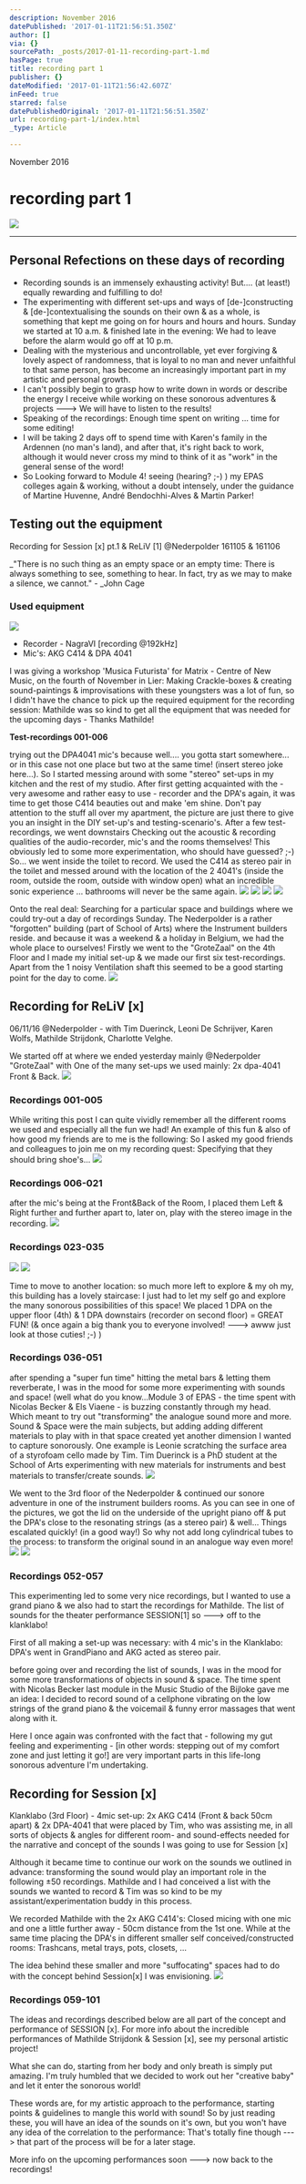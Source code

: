 ```yaml
---
description: November 2016
datePublished: '2017-01-11T21:56:51.350Z'
author: []
via: {}
sourcePath: _posts/2017-01-11-recording-part-1.md
hasPage: true
title: recording part 1
publisher: {}
dateModified: '2017-01-11T21:56:42.607Z'
inFeed: true
starred: false
datePublishedOriginal: '2017-01-11T21:56:51.350Z'
url: recording-part-1/index.html
_type: Article

---
```

November 2016

# recording part 1
![](https://the-grid-user-content.s3-us-west-2.amazonaws.com/6e120f32-e72d-4187-922f-c936f69dad89.jpg)

---

## **Personal Refections on these days of recording**

* Recording sounds is an immensely exhausting activity! But.... (at least!) equally rewarding and fulfilling to do!
* The experimenting with different set-ups and ways of \[de-\]constructing & \[de-\]contextualising the sounds on their own & as a whole, is something that kept me going on for hours and hours and hours. Sunday we started at 10 a.m. & finished late in the evening: We had to leave before the alarm would go off at 10 p.m.
* Dealing with the mysterious and uncontrollable, yet ever forgiving & lovely aspect of randomness, that is loyal to no man and never unfaithful to that same person, has become an increasingly important part in my artistic and personal growth.
* I can't possibly begin to grasp how to write down in words or describe the energy I receive while working on these sonorous adventures & projects ---\> We will have to listen to the results!
* Speaking of the recordings: Enough time spent on writing ... time for some editing!
* I will be taking 2 days off to spend time with Karen's family in the Ardennen (no man's land), and after that, it's right back to work, although it would never cross my mind to think of it as "work" in the general sense of the word!
* So Looking forward to Module 4! seeing (hearing? ;-) ) my EPAS colleges again & working, without a doubt intensely, under the guidance of Martine Huvenne, André Bendochhi-Alves & Martin Parker!

## **Testing out the equipment**

Recording for Session \[x\] pt.1 & ReLiV \[1\] @Nederpolder 161105 & 161106

_"There is no such thing as an empty space or an empty time: There is always something to see, something to hear. In fact, try as we may to make a silence, we cannot." - _John Cage

### **Used equipment**
![](https://the-grid-user-content.s3-us-west-2.amazonaws.com/0889ecf3-63f9-4564-b7ae-6f025cd61cb7.jpg)

* Recorder - NagraVI \[recording @192kHz\]
* Mic's: AKG C414 & DPA 4041

I was giving a workshop 'Musica Futurista' for Matrix - Centre of New Music, on the fourth of November in Lier: Making Crackle-boxes & creating sound-paintings & improvisations with these youngsters was a lot of fun, so I didn't have the chance to pick up the required equipment for the recording session: Mathilde was so kind to get all the equipment that was needed for the upcoming days - Thanks Mathilde!

**Test-recordings 001-006**

trying out the DPA4041 mic's because well.... you gotta start somewhere... or in this case not one place but two at the same time! (insert stereo joke here...). So I started messing around with some "stereo" set-ups in my kitchen and the rest of my studio. After first getting acquainted with the - very awesome and rather easy to use - recorder and the DPA's again, it was time to get those C414 beauties out and make 'em shine. Don't pay attention to the stuff all over my apartment, the picture are just there to give you an insight in the DIY set-up's and testing-scenario's. After a few test-recordings, we went downstairs Checking out the acoustic & recording qualities of the audio-recorder, mic's and the rooms themselves! This obviously led to some more experimentation, who should have guessed? ;-) So... we went inside the toilet to record. We used the C414 as stereo pair in the toilet and messed around with the location of the 2 4041's (inside the room, outside the room, outside with window open) what an incredible sonic experience ... bathrooms will never be the same again.
![](https://the-grid-user-content.s3-us-west-2.amazonaws.com/a05835c2-834b-4546-89d1-d067eecf981f.jpg)
![](https://the-grid-user-content.s3-us-west-2.amazonaws.com/8c79a95a-cdc4-4633-97f1-b9a0e2bbaa44.jpg)
![](https://the-grid-user-content.s3-us-west-2.amazonaws.com/01a4eec5-c285-49b3-8a82-1ec31dcc98af.jpg)
![](https://the-grid-user-content.s3-us-west-2.amazonaws.com/154c239a-551a-4379-ade6-ad123638d883.jpg)

Onto the real deal: Searching for a particular space and buildings where we could try-out a day of recordings Sunday. The Nederpolder is a rather "forgotten" building (part of School of Arts) where the Instrument builders reside. and because it was a weekend & a holiday in Belgium, we had the whole place to ourselves! Firstly we went to the "GroteZaal" on the 4th Floor and I made my initial set-up & we made our first six test-recordings. Apart from the 1 noisy Ventilation shaft this seemed to be a good starting point for the day to come.
![](https://the-grid-user-content.s3-us-west-2.amazonaws.com/ebfdceeb-0459-4158-8b41-9225d8114d2d.jpg)

## **Recording for ReLiV \[x\]**

06/11/16 @Nederpolder - with Tim Duerinck, Leoni De Schrijver, Karen Wolfs, Mathilde Strijdonk, Charlotte Velghe.

We started off at where we ended yesterday mainly @Nederpolder "GroteZaal" with One of the many set-ups we used mainly: 2x dpa-4041 Front & Back.
![](https://the-grid-user-content.s3-us-west-2.amazonaws.com/60d9da40-d2bc-44bd-9354-73be031ac9b3.jpg)

### **Recordings 001-005**

While writing this post I can quite vividly remember all the different rooms we used and especially all the fun we had! An example of this fun & also of how good my friends are to me is the following: So I asked my good friends and colleagues to join me on my recording quest: Specifying that they should bring shoe's...
![](https://the-grid-user-content.s3-us-west-2.amazonaws.com/4bd662b4-1dd1-48b1-bf75-e10f1ba35985.jpg)

### **Recordings 006-021**

after the mic's being at the Front&Back of the Room, I placed them Left & Right further and further apart to, later on, play with the stereo image in the recording.
![](https://the-grid-user-content.s3-us-west-2.amazonaws.com/8f5089c0-0986-484c-a810-8cb2eb8a35c3.jpg)

### **Recordings 023-035**
![](https://the-grid-user-content.s3-us-west-2.amazonaws.com/a87c3b33-f79b-4030-932f-2df64b71c909.jpg)
![](https://the-grid-user-content.s3-us-west-2.amazonaws.com/b1e9453d-b284-4239-bf59-62112fe9ba91.jpg)

Time to move to another location: so much more left to explore & my oh my, this building has a lovely staircase: I just had to let my self go and explore the many sonorous possibilities of this space! We placed 1 DPA on the upper floor (4th) & 1 DPA downstairs (recorder on second floor) = GREAT FUN! (& once again a big thank you to everyone involved! ---\> awww just look at those cuties! ;-) )

### **Recordings 036-051**

after spending a "super fun time" hitting the metal bars & letting them reverberate, I was in the mood for some more experimenting with sounds and space! (well what do you know...Module 3 of EPAS - the time spent with Nicolas Becker & Els Viaene - is buzzing constantly through my head. Which meant to try out "transforming" the analogue sound more and more. Sound & Space were the main subjects, but adding adding different materials to play with in that space created yet another dimension I wanted to capture sonorously. One example is Leonie scratching the surface area of a styrofoam cello made by Tim. Tim Duerinck is a PhD student at the School of Arts experimenting with new materials for instruments and best materials to transfer/create sounds.
![](https://the-grid-user-content.s3-us-west-2.amazonaws.com/51d5714e-a46f-43f2-a3b2-7819a9f7fdca.jpg)

We went to the 3rd floor of the Nederpolder & continued our sonore adventure in one of the instrument builders rooms. As you can see in one of the pictures, we got the lid on the underside of the upright piano off & put the DPA's close to the resonating strings (as a stereo pair) & well... Things escalated quickly! (in a good way!) So why not add long cylindrical tubes to the process: to transform the original sound in an analogue way even more!
![](https://the-grid-user-content.s3-us-west-2.amazonaws.com/0c311c23-eaca-43ed-8e76-6c96855191dd.jpg)
![](https://the-grid-user-content.s3-us-west-2.amazonaws.com/8ce0b8a6-3a93-4b7e-ab5d-21fd1e4e4d0a.jpg)

### **Recordings 052-057**

This experimenting led to some very nice recordings, but I wanted to use a grand piano & we also had to start the recordings for Mathilde. The list of sounds for the theater performance SESSION\[1\] so ---\> off to the klanklabo!

First of all making a set-up was necessary: with 4 mic's in the Klanklabo: DPA's went in GrandPiano and AKG acted as stereo pair.

before going over and recording the list of sounds, I was in the mood for some more transformations of objects in sound & space. The time spent with Nicolas Becker last module in the Music Studio of the Bijloke gave me an idea: I decided to record sound of a cellphone vibrating on the low strings of the grand piano & the voicemail & funny error massages that went along with it.

Here I once again was confronted with the fact that - following my gut feeling and experimenting - \[in other words: stepping out of my comfort zone and just letting it go!\] are very important parts in this life-long sonorous adventure I'm undertaking.

## **Recording for Session \[x\]**

Klanklabo (3rd Floor) - 4mic set-up: 2x AKG C414 (Front & back 50cm apart) & 2x DPA-4041 that were placed by Tim, who was assisting me, in all sorts of objects & angles for different room- and sound-effects needed for the narrative and concept of the sounds I was going to use for Session \[x\]

Although it became time to continue our work on the sounds we outlined in advance: transforming the sound would play an important role in the following ±50 recordings. Mathilde and I had conceived a list with the sounds we wanted to record & Tim was so kind to be my assistant/experimentation buddy in this process.

We recorded Mathilde with the 2x AKG C414's: Closed micing with one mic and one a little further away - 50cm distance from the 1st one. While at the same time placing the DPA's in different smaller self conceived/constructed rooms: Trashcans, metal trays, pots, closets, ...

The idea behind these smaller and more "suffocating" spaces had to do with the concept behind Session\[x\] I was envisioning.
![](https://the-grid-user-content.s3-us-west-2.amazonaws.com/25c9d9d0-5e23-4183-9eb8-bb8088002440.jpg)

### **Recordings 059-101**

The ideas and recordings described below are all part of the concept and performance of SESSION \[x\]. For more info about the incredible performances of Mathilde Strijdonk & Session \[x\], see my personal artistic project!

What she can do, starting from her body and only breath is simply put amazing. I'm truly humbled that we decided to work out her "creative baby" and let it enter the sonorous world!

These words are, for my artistic approach to the performance, starting points & guidelines to mangle this world with sound! So by just reading these, you will have an idea of the sounds on it's own, but you won't have any idea of the correlation to the performance: That's totally fine though ---\> that part of the process will be for a later stage.

More info on the upcoming performances soon ---\> now back to the recordings!